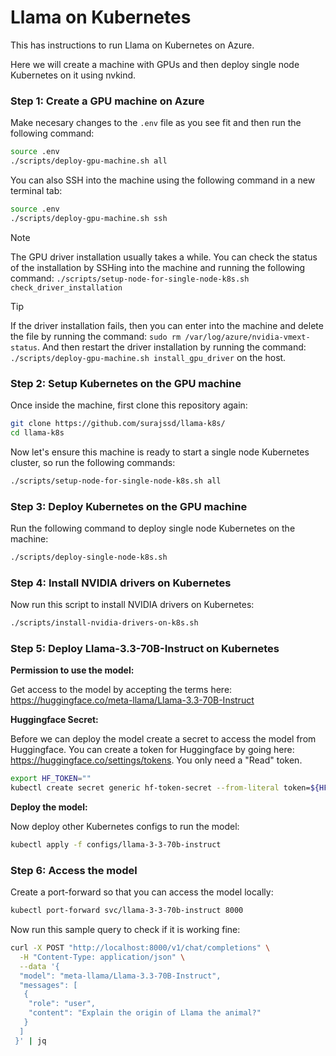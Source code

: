 # Llama on Kubernetes

This has instructions to run Llama on Kubernetes on Azure.

Here we will create a machine with GPUs and then deploy single node Kubernetes on it using nvkind.

### Step 1: Create a GPU machine on Azure

Make necesary changes to the `.env` file as you see fit and then run the following command:

```bash
source .env
./scripts/deploy-gpu-machine.sh all
```

You can also SSH into the machine using the following command in a new terminal tab:

```bash
source .env
./scripts/deploy-gpu-machine.sh ssh
```

> [!NOTE]
> The GPU driver installation usually takes a while. You can check the status of the installation by SSHing into the machine and running the following command:
> `./scripts/setup-node-for-single-node-k8s.sh check_driver_installation`

> [!TIP]
> If the driver installation fails, then you can enter into the machine and delete the file by running the command: `sudo rm /var/log/azure/nvidia-vmext-status`. And then restart the driver installation by running the command: `./scripts/deploy-gpu-machine.sh install_gpu_driver` on the host.

### Step 2: Setup Kubernetes on the GPU machine

Once inside the machine, first clone this repository again:

```bash
git clone https://github.com/surajssd/llama-k8s/
cd llama-k8s
```

Now let's ensure this machine is ready to start a single node Kubernetes cluster, so run the following commands:

```bash
./scripts/setup-node-for-single-node-k8s.sh all
```

### Step 3: Deploy Kubernetes on the GPU machine

Run the following command to deploy single node Kubernetes on the machine:

```bash
./scripts/deploy-single-node-k8s.sh
```

### Step 4: Install NVIDIA drivers on Kubernetes

Now run this script to install NVIDIA drivers on Kubernetes:

```bash
./scripts/install-nvidia-drivers-on-k8s.sh
```

### Step 5: Deploy Llama-3.3-70B-Instruct on Kubernetes

**Permission to use the model:**

Get access to the model by accepting the terms here: <https://huggingface.co/meta-llama/Llama-3.3-70B-Instruct>

**Huggingface Secret:**

Before we can deploy the model create a secret to access the model from Huggingface. You can create a token for Huggingface by going here: <https://huggingface.co/settings/tokens>. You only need a "Read" token.

```bash
export HF_TOKEN=""
kubectl create secret generic hf-token-secret --from-literal token=${HF_TOKEN}
```

**Deploy the model:**

Now deploy other Kubernetes configs to run the model:

```bash
kubectl apply -f configs/llama-3-3-70b-instruct
```

### Step 6: Access the model

Create a port-forward so that you can access the model locally:

```bash
kubectl port-forward svc/llama-3-3-70b-instruct 8000
```

Now run this sample query to check if it is working fine:

```bash
curl -X POST "http://localhost:8000/v1/chat/completions" \
  -H "Content-Type: application/json" \
  --data '{
  "model": "meta-llama/Llama-3.3-70B-Instruct",
  "messages": [
   {
    "role": "user",
    "content": "Explain the origin of Llama the animal?"
   }
  ]
 }' | jq
```
